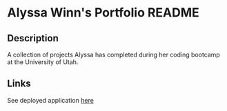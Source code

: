 # Alyssa Winn's Portfolio README

## Description
A collection of projects Alyssa has completed during her coding bootcamp at the University of Utah.

## Links
See deployed application [here](https://github.com/alyssawinn/portfolio)